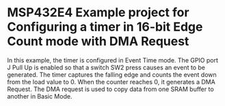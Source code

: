 # MSP432E4 Example project for Configuring a timer in 16-bit Edge Count mode with DMA Request

In this example, the timer is configured in Event Time mode. The GPIO port J Pull Up is enabled
 so that a switch SW2 press causes an event to be generated. The timer captures the falling edge
 and counts the event down from the load value to 0. When the counter reaches 0, it generates a
 DMA Request. The DMA request is used to copy data from one SRAM buffer to another in Basic Mode.